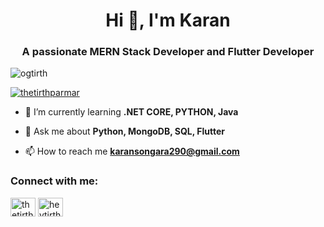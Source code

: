 <h1 align="center">Hi 👋, I'm Karan</h1>
<h3 align="center">A passionate MERN Stack Developer and Flutter Developer</h3>

<p align="left"> <img src="https://komarev.com/ghpvc/?username=ogtirth&label=Profile%20views&color=0e75b6&style=flat" alt="ogtirth" /> </p>

<p align="left"> <a href="https://twitter.com/thetirthparmar" target="blank"><img src="https://img.shields.io/twitter/follow/thetirthparmar?logo=twitter&style=for-the-badge" alt="thetirthparmar" /></a> </p>

- 🌱 I’m currently learning **.NET CORE, PYTHON, Java**

- 💬 Ask me about **Python, MongoDB, SQL, Flutter**

- 📫 How to reach me **karansongara290@gmail.com**

<h3 align="left">Connect with me:</h3>
<p align="left">
<a href="https://github.com/karansongara99" target="blank"><img align="center" src="https://raw.githubusercontent.com/rahuldkjain/github-profile-readme-generator/master/src/images/icons/Social/linked-in-alt.svg" alt="thetirthparmar" height="30" width="40" /></a>
<a href="https://www.instagram.com/karan._.songara/" target="blank"><img align="center" src="https://raw.githubusercontent.com/rahuldkjain/github-profile-readme-generator/master/src/images/icons/Social/instagram.svg" alt="heytirth" height="30" width="40" /></a>
</p>
